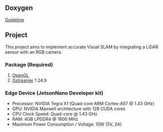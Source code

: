 ## Doxygen
 [Guideline](https://garfield0xff.github.io/VisionLibrary/index.html)

## Project
This project aims to implement accurate Visual SLAM by integrating a LiDAR sensor with an RGB camera.

### Package  (Required)

1. [OpenGL](https://github.com/apache/tvm)
2. [Gstreamer](https://github.com/GStreamer/gstreamer) 1.24.9 

### Edge Device (JetsonNano Developer kit)
- Processor: NVIDIA Tegra X1 (Quad-core ARM Cortex-A57 @ 1.43 GHz)
- GPU: NVIDIA Maxwell architecture with 128 CUDA cores
- CPU Clock Speed: Quad-core @ 1.43 GHz
- RAM: 4GB LPDDR4 @ 1600 MHz
- Maximum Power Consumption / Voltage: 10W (5V, 2A)


